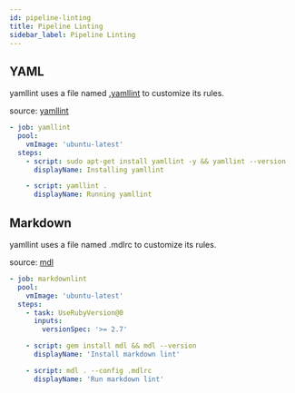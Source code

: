 ```yaml
---
id: pipeline-linting
title: Pipeline Linting
sidebar_label: Pipeline Linting
---
```


## YAML

yamllint uses a file named [.yamllint](https://yamllint.readthedocs.io/en/stable/configuration.html) to customize its rules.

source: [yamllint](https://github.com/adrienverge/yamllint)

``` yml
- job: yamllint
  pool:
    vmImage: 'ubuntu-latest'
  steps:
    - script: sudo apt-get install yamllint -y && yamllint --version
      displayName: Installing yamllint

    - script: yamllint .
      displayName: Running yamllint
```

## Markdown

yamllint uses a file named .mdlrc to customize its rules.

source: [mdl](https://github.com/markdownlint/markdownlint)

``` yml
- job: markdownlint
  pool:
    vmImage: 'ubuntu-latest'
  steps:
    - task: UseRubyVersion@0
      inputs:
        versionSpec: '>= 2.7'

    - script: gem install mdl && mdl --version
      displayName: 'Install markdown lint'

    - script: mdl . --config .mdlrc
      displayName: 'Run markdown lint'

```
